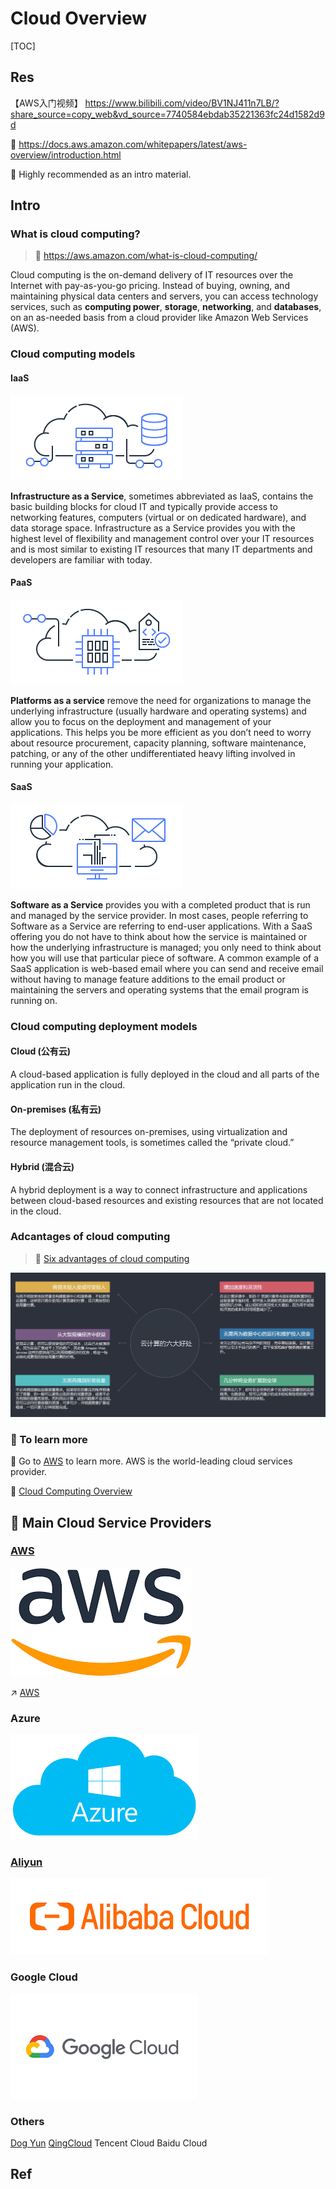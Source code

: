 # Cloud Overview

[TOC]



## Res
【AWS入门视频】 https://www.bilibili.com/video/BV1NJ411n7LB/?share_source=copy_web&vd_source=7740584ebdab35221363fc24d1582d9d

🔗 https://docs.aws.amazon.com/whitepapers/latest/aws-overview/introduction.html

🌟 Highly recommended as an intro material.



## Intro
### What is cloud computing?

> 🔗 https://aws.amazon.com/what-is-cloud-computing/

Cloud computing is the on-demand delivery of IT resources over the Internet with pay-as-you-go pricing. Instead of buying, owning, and maintaining physical data centers and servers, you can access technology services, such as **computing power**, **storage**, **networking**, and **databases**, on an as-needed basis from a cloud provider like Amazon Web Services (AWS).

### Cloud computing models
#### IaaS
![img](../../../Assets/Pics/AWS-Types-of-Cloud-Computing_Infrastructure-as-a-Service.c2e061a42b68ec6d969880fb8768bcb8e5cc2e69.png)

**Infrastructure as a Service**, sometimes abbreviated as IaaS, contains the basic building blocks for cloud IT and typically provide access to networking features, computers (virtual or on dedicated hardware), and data storage space. Infrastructure as a Service provides you with the highest level of flexibility and management control over your IT resources and is most similar to existing IT resources that many IT departments and developers are familiar with today.

#### PaaS
![img](../../../Assets/Pics/AWS-Types-of-Cloud-Computing_Platform-as-a-Service.09f69255ee9f5d5cd6902f5e266b612682dcea2a.png)

**Platforms as a service** remove the need for organizations to manage the underlying infrastructure (usually hardware and operating systems) and allow you to focus on the deployment and management of your applications. This helps you be more efficient as you don’t need to worry about resource procurement, capacity planning, software maintenance, patching, or any of the other undifferentiated heavy lifting involved in running your application.

#### SaaS
![img](../../../Assets/Pics/AWS-Types-of-Cloud-Computing_Software-as-a-Service.2a06009d7eba715fbd4c9c298e9b1d85dab37cbf.png)

**Software as a Service** provides you with a completed product that is run and managed by the service provider. In most cases, people referring to Software as a Service are referring to end-user applications. With a SaaS offering you do not have to think about how the service is maintained or how the underlying infrastructure is managed; you only need to think about how you will use that particular piece of software. A common example of a SaaS application is web-based email where you can send and receive email without having to manage feature additions to the email product or maintaining the servers and operating systems that the email program is running on.

### Cloud computing deployment models
#### Cloud (公有云)
A cloud-based application is fully deployed in the cloud and all parts of the application run in the cloud.

#### On-premises (私有云)
The deployment of resources on-premises, using virtualization and resource management tools, is sometimes called the “private cloud.” 

#### Hybrid (混合云)
A hybrid deployment is a way to connect infrastructure and applications between cloud-based resources and existing resources that are not located in the cloud. 

### Adcantages of cloud computing

> 🔗 [Six advantages of cloud computing](https://docs.aws.amazon.com/whitepapers/latest/aws-overview/six-advantages-of-cloud-computing.html)

![](../../../Assets/Pics/Screenshot%202023-02-02%20at%202.38.59%20PM.png)

### 🤔 To learn more
🔗 Go to [AWS](AWS/AWS.md) to learn more. AWS is the world-leading cloud services provider.

🔗 [Cloud Computing Overview](Cloud%20Computing%20Overview.md)



## 🍱 Main Cloud Service Providers
### [AWS](https://aws.amazon.com)
![](../../../Assets/Pics/D9FE9AC9-DD57-4FB0-BDB7-3A87F5BC6920.png)

↗️ [AWS](AWS/AWS.md)


### Azure
![](../../../Assets/Pics/B5A07779-6C10-4C27-B3E2-BF39BF33A30F.png)


### [Aliyun](https://promotion.aliyun.com/ntms/act/kubernetes.html)
![](../../../Assets/Pics/60084E15-D80A-4A45-AB46-67175DFDDD13.png)

### Google Cloud
![Google Cloud Platform Review | PCMag](../../../Assets/Pics/C8AF473B-2C5B-43AE-BE1E-3D196E622A94.png)

### Others
[Dog Yun](https://cvm.dogyun.com/traffic/package/list)
[QingCloud](https://www.qingcloud.com)
Tencent Cloud
Baidu Cloud



## Ref
